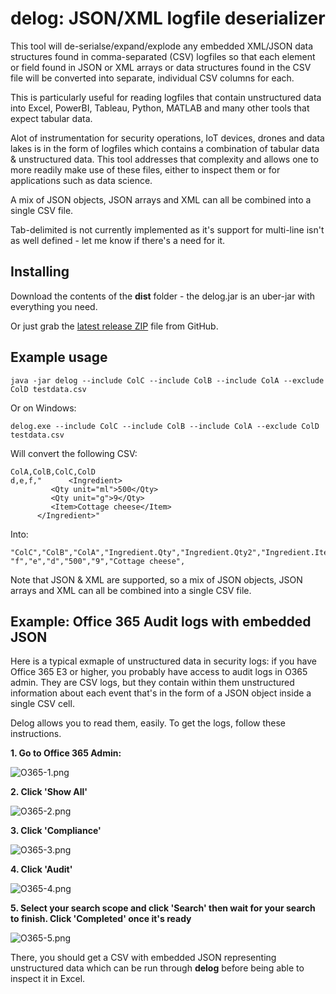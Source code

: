# delog: JSON/XML logfile deserializer

This tool will de-serialse/expand/explode any embedded XML/JSON data structures found in comma-separated (CSV) logfiles so that each element or field found in JSON or XML arrays or data structures found in the CSV file will be converted into separate, individual CSV columns for each.

This is particularly useful for reading logfiles that contain unstructured data into Excel, PowerBI, Tableau, Python, MATLAB and many other tools that expect tabular data.

Alot of instrumentation for security operations, IoT devices, drones and data lakes is in the form of logfiles which contains a combination of tabular data & unstructured data. This tool addresses that complexity and allows one to more readily make use of these files, either to inspect them or for applications such as data science.

A mix of JSON objects, JSON arrays and XML can all be combined into a single CSV file.

Tab-delimited is not currently implemented as it's support for multi-line isn't as well defined - let me know if there's a need for it.

## Installing

Download the contents of the **dist** folder - the delog.jar is an uber-jar with everything you need.

Or just grab the <a href="https://github.com/CompSciFutures/delog/releases/download/HEAD/delog-1.0.0.zip">latest release ZIP</a> file from GitHub.

## Example usage

```text
java -jar delog --include ColC --include ColB --include ColA --exclude ColD testdata.csv
```

Or on Windows:

```text
delog.exe --include ColC --include ColB --include ColA --exclude ColD testdata.csv
```

Will convert the following CSV:

```text
ColA,ColB,ColC,ColD
d,e,f,"      <Ingredient>
         <Qty unit="ml">500</Qty>
         <Qty unit="g">9</Qty>
         <Item>Cottage cheese</Item>
      </Ingredient>"
```

Into:

```text
"ColC","ColB","ColA","Ingredient.Qty","Ingredient.Qty2","Ingredient.Item","Ingredient"
"f","e","d","500","9","Cottage cheese",
```

Note that JSON & XML are supported, so a mix of JSON objects, JSON arrays and XML can all be combined into a single CSV file.

## Example: Office 365 Audit logs with embedded JSON

Here is a typical exmaple of unstructured data in security logs: if you have Office 365 E3 or higher, you probably have access to audit logs in O365 admin. They are CSV logs, but they contain within them unstructured information about each event that's in the form of a JSON object inside a single CSV cell.

Delog allows you to read them, easily.  To get the logs, follow these instructions.

**1. Go to Office 365 Admin:**

![O365-1.png](images%2FO365-1.png)

**2. Click 'Show All'**

![O365-2.png](images%2FO365-2.png)

**3. Click 'Compliance'**

![O365-3.png](images%2FO365-3.png)

**4. Click 'Audit'**

![O365-4.png](images%2FO365-4.png)

**5. Select your search scope and click 'Search' then wait for your search to finish. Click 'Completed' once it's ready**

![O365-5.png](images%2FO365-5.png)

There, you should get a CSV with embedded JSON representing unstructured data which can be run through **delog** before being able to inspect it in Excel. 

